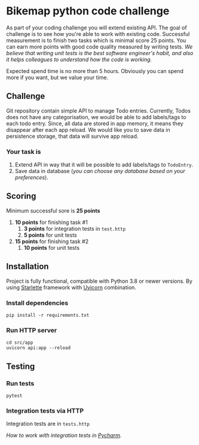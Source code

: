 # Bikemap python code challenge

As part of your coding challenge you will extend existing API. The goal of challenge is to see  how you're able to work with existing code.
Successful measurement is to finish two tasks which is minimal score 25 points. You can earn more points with good code quality measured by writing tests. _We believe that writing unit tests is the best software engineer's habit, and also it helps colleagues to understand how the code is working._ 

Expected spend time is no more than 5 hours. Obviously you can spend more if you want, but we value your time. 

## Challenge
Git repository contain simple API to manage Todo entries. Currently, Todos does not have any categorisation, we would be able to add labels/tags to each todo entry.
Since, all data are stored in app memory, it means they disappear after each app reload. We would like you to save data in persistence storage, that data will survive app reload. 

### Your task is
1) Extend API in way that it will be possible to add labels/tags to `TodoEntry`.
2) Save data in database (_you can choose any database based on your preferences_).

## Scoring
Minimum successful sore is **25 points**

1) **10 points** for finishing task #1
   1) **3 points** for integration tests in `test.http`
   2) **5 points** for unit tests
2) **15 points** for finishing task #2
   1) **10 points** for unit tests

## Installation
Project is fully functional, compatible with Python 3.8 or newer versions. By using [Starlette](https://www.starlette.io/) framework with [Uvicorn](https://www.uvicorn.org) combination.

### Install dependencies

```shell
pip install -r requirements.txt
```

### Run HTTP server
```shell
cd src/app
uvicorn api:app --reload
```

## Testing

### Run tests

```shell
pytest
```

### Integration tests via HTTP

Integration tests are in `tests.http`

_How to work with integration tests in [Pycharm](https://www.jetbrains.com/help/pycharm/http-client-in-product-code-editor.html)._
